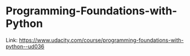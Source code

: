 # Programming-Foundations-with-Python
Link: https://www.udacity.com/course/programming-foundations-with-python--ud036
